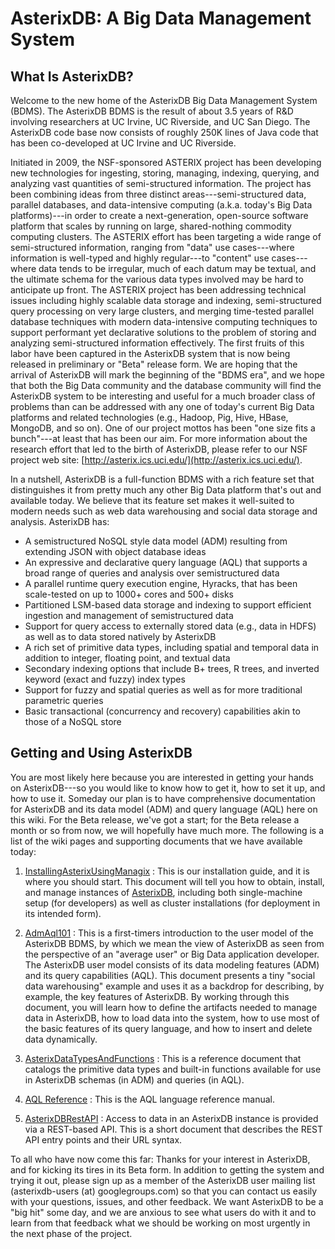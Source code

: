 # AsterixDB: A Big Data Management System #

## What Is AsterixDB? ##

Welcome to the new home of the AsterixDB Big Data Management System (BDMS).
The AsterixDB BDMS is the result of about 3.5 years of R&D involving researchers at UC Irvine, UC Riverside, and UC San Diego.
The AsterixDB code base now consists of roughly 250K lines of Java code that has been co-developed at UC Irvine and UC Riverside.

Initiated in 2009, the NSF-sponsored ASTERIX project has been developing new technologies for ingesting, storing, managing, indexing, querying, and analyzing vast quantities of semi-structured information.
The project has been combining ideas from three distinct areas---semi-structured data, parallel databases, and data-intensive computing (a.k.a. today's Big Data platforms)---in order to create a next-generation, open-source software platform that scales by running on large, shared-nothing commodity computing clusters.
The ASTERIX effort has been targeting a wide range of semi-structured information, ranging from "data" use cases---where information is well-typed and highly regular---to "content" use cases---where data tends to be irregular, much of each datum may be textual, and the ultimate schema for the various data types involved may be hard to anticipate up front.
The ASTERIX project has been addressing technical issues including highly scalable data storage and indexing,  semi-structured query processing on very large clusters, and  merging time-tested parallel database techniques with modern data-intensive computing techniques  to support performant yet declarative solutions to the problem of storing and analyzing semi-structured information effectively.
The first fruits of this labor have been captured in the AsterixDB system that is now being released in preliminary or "Beta" release form.
We are hoping that the arrival of AsterixDB will mark the beginning of the "BDMS era", and we hope that both the Big Data community and the database community will find the AsterixDB system to be interesting and useful for a much broader class of problems than can be addressed with any one of today's current Big Data platforms and related technologies (e.g., Hadoop, Pig, Hive, HBase, MongoDB, and so on).  One of our project mottos has been "one size fits a bunch"---at least that has been our aim.  For more information about the research effort that led to the birth of AsterixDB, please refer to our NSF project web site: [http://asterix.ics.uci.edu/](http://asterix.ics.uci.edu/).

In a nutshell, AsterixDB is a full-function BDMS with a rich feature set that distinguishes it from pretty much any other Big Data platform that's out and available today.  We believe that its feature set makes it well-suited to modern needs such as web data warehousing and social data storage and analysis.  AsterixDB has:

 * A semistructured NoSQL style data model (ADM) resulting from extending JSON with object database ideas
 * An expressive and declarative query language (AQL) that supports a broad range of queries and analysis over semistructured data
 * A parallel runtime query execution engine, Hyracks, that has been scale-tested on up to 1000+ cores and 500+ disks
 * Partitioned LSM-based data storage and indexing to support efficient ingestion and management of semistructured data
 * Support for query access to externally stored data (e.g., data in HDFS) as well as to data stored natively by AsterixDB
 * A rich set of primitive data types, including spatial and temporal data in addition to integer, floating point, and textual data
 * Secondary indexing options that include B+ trees, R trees, and inverted keyword (exact and fuzzy) index types
 * Support for fuzzy and spatial queries as well as for more traditional parametric queries
 * Basic transactional (concurrency and recovery) capabilities akin to those of a NoSQL store

## Getting and Using AsterixDB ##

You are most likely here because you are interested in getting your hands on AsterixDB---so you would like to know how to get it, how to set it up, and how to use it.
Someday our plan is to have comprehensive documentation for AsterixDB and its data model (ADM) and query language (AQL) here on this wiki.
For the Beta release, we've got a start; for the Beta release a month or so from now, we will hopefully have much more.
The following is a list of the wiki pages and supporting documents that we have available today:

1. [InstallingAsterixUsingManagix](InstallingAsterixUsingManagix.html) :
This is our installation guide, and it is where you should start.
This document will tell you how to obtain, install, and manage instances of [AsterixDB](https://asterixdb.googlecode.com/files/asterix-installer-0.0.4-binary-assembly.zip), including both single-machine setup (for developers) as well as cluster installations (for deployment in its intended form).

2. [AdmAql101](AdmAql101.html) :
This is a first-timers introduction to the user model of the AsterixDB BDMS, by which we mean the view of AsterixDB as seen from the perspective of an "average user" or Big Data application developer.
The AsterixDB user model consists of its data modeling features (ADM) and its query capabilities (AQL).
This document presents a tiny "social data warehousing" example and uses it as a backdrop for describing, by example, the key features of AsterixDB.
By working through this document, you will learn how to define the artifacts needed to manage data in AsterixDB, how to load data into the system, how to use most of the basic features of its query language, and how to insert and delete data dynamically.

3. [AsterixDataTypesAndFunctions](AsterixDataTypesAndFunctions.html) :
This is a reference document that catalogs the primitive data types and built-in functions available for use in AsterixDB schemas (in ADM) and queries (in AQL).

4. [AQL Reference](AsterixQueryLanguageReference.html) :
This is the AQL language reference manual.

5. [AsterixDBRestAPI](AsterixDBRestAPI.html) :
Access to data in an AsterixDB instance is provided via a REST-based API.
This is a short document that describes the REST API entry points and their URL syntax.

To all who have now come this far: Thanks for your interest in AsterixDB, and for kicking its tires in its Beta form.
In addition to getting the system and trying it out, please sign up as a member of the AsterixDB user mailing list (asterixdb-users (at) googlegroups.com) so that you can contact us easily with your questions, issues, and other feedback.
We want AsterixDB to be a "big hit" some day, and we are anxious to see what users do with it and to learn from that feedback what we should be working on most urgently in the next phase of the project.
